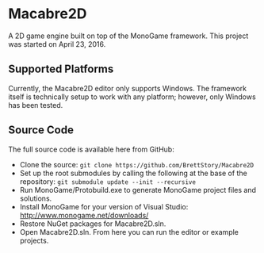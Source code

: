 # Macabre2D

A 2D game engine built on top of the MonoGame framework. This project was started on April 23, 2016.

## Supported Platforms

Currently, the Macabre2D editor only supports Windows. The framework itself is technically setup to work with any platform; however, only Windows has been tested.

## Source Code

The full source code is available here from GitHub:

 * Clone the source: `git clone https://github.com/BrettStory/Macabre2D`
 * Set up the root submodules by calling the following at the base of the repository: `git submodule update --init --recursive`
 * Run MonoGame/Protobuild.exe to generate MonoGame project files and solutions.
 * Install MonoGame for your version of Visual Studio: http://www.monogame.net/downloads/
 * Restore NuGet packages for Macabre2D.sln.
 * Open Macabre2D.sln. From here you can run the editor or example projects.